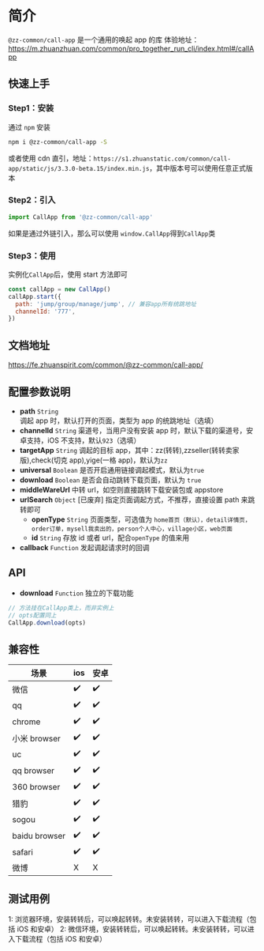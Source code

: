 # 简介

`@zz-common/call-app` 是一个通用的唤起 app 的库
体验地址：https://m.zhuanzhuan.com/common/pro_together_run_cli/index.html#/callApp

## 快速上手

### Step1：安装

通过 `npm` 安装

```bash
npm i @zz-common/call-app -S
```

或者使用 cdn 直引，地址：`https://s1.zhuanstatic.com/common/call-app/static/js/3.3.0-beta.15/index.min.js`，其中版本号可以使用任意正式版本

### Step2：引入

```js
import CallApp from '@zz-common/call-app'
```

如果是通过外链引入，那么可以使用 `window.CallApp`得到`CallApp`类

### Step3：使用

实例化`CallApp`后，使用 start 方法即可

```js
const callApp = new CallApp()
callApp.start({
  path: 'jump/group/manage/jump', // 兼容app所有统跳地址
  channelId: '777',
})
```

## 文档地址

https://fe.zhuanspirit.com/common/@zz-common/call-app/

## 配置参数说明

- **path** `String` 调起 app 时，默认打开的页面，类型为 app 的统跳地址（选填）
- **channelId** `String` 渠道号，当用户没有安装 app 时，默认下载的渠道号，安卓支持，iOS 不支持，默认`923`（选填）
- **targetApp** `String` 调起的目标 app，其中：zz(转转),zzseller(转转卖家版),check(切克 app),yige(一格 app)，默认为`zz`
- **universal** `Boolean` 是否开启通用链接调起模式，默认为`true`
- **download** `Boolean` 是否会自动跳转下载页面，默认为 `true`
- **middleWareUrl** 中转 url，如空则直接跳转下载安装包或 appstore
- **urlSearch** `Object` [已废弃] 指定页面调起方式，不推荐，直接设置 path 来跳转即可
  - **openType** `String` 页面类型，可选值为 `home首页（默认），detail详情页，order订单，mysell我卖出的，person个人中心，village小区，web页面`
  - **id** `String` 存放 id 或者 url，配合`openType` 的值来用
- **callback** `Function` 发起调起请求时的回调

## API

- **download** `Function` 独立的下载功能

```js
// 方法挂在CallApp类上，而非实例上
// opts配置同上
CallApp.download(opts)
```

## 兼容性

| 场景          | ios | 安卓 |
| ------------- | --- | ---- |
| 微信          | ✔️  | ✔️   |
| qq            | ✔️  | ✔️   |
| chrome        | ✔️  | ✔️   |
| 小米 browser  | ✔️  | ✔️   |
| uc            | ✔️  | ✔️   |
| qq browser    | ✔️  | ✔️   |
| 360 browser   | ✔️  | ✔️   |
| 猎豹          | ✔️  | ✔️   |
| sogou         | ✔️  | ✔️   |
| baidu browser | ✔️  | ✔️   |
| safari        | ✔️  | ✔️   |
| 微博          | X   | X    |

## 测试用例

1: 浏览器环境，安装转转后，可以唤起转转。未安装转转，可以进入下载流程（包括 iOS 和安卓）
2: 微信环境，安装转转后，可以唤起转转。未安装转转，可以进入下载流程（包括 iOS 和安卓）
